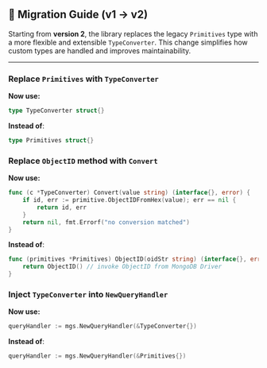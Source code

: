 ## 🧭 Migration Guide (v1 → v2)

Starting from **version 2**, the library replaces the legacy `Primitives` type with a more flexible and extensible `TypeConverter`. This change simplifies how custom types are handled and improves maintainability.

---

### Replace `Primitives` with `TypeConverter`

**Now use:**
```go
type TypeConverter struct{}
```

**Instead of**:
```go
type Primitives struct{}
```

### Replace `ObjectID` method with `Convert`

**Now use:**
```go
func (c *TypeConverter) Convert(value string) (interface{}, error) {
	if id, err := primitive.ObjectIDFromHex(value); err == nil {
		return id, err
	}
	return nil, fmt.Errorf("no conversion matched")
}
```

**Instead of**:
```go
func (primitives *Primitives) ObjectID(oidStr string) (interface{}, error) {
	return ObjectID() // invoke ObjectID from MongoDB Driver
}
```

### Inject `TypeConverter` into `NewQueryHandler`

**Now use:**
```go
queryHandler := mgs.NewQueryHandler(&TypeConverter{})
```

**Instead of**:
```go
queryHandler := mgs.NewQueryHandler(&Primitives{})
```
